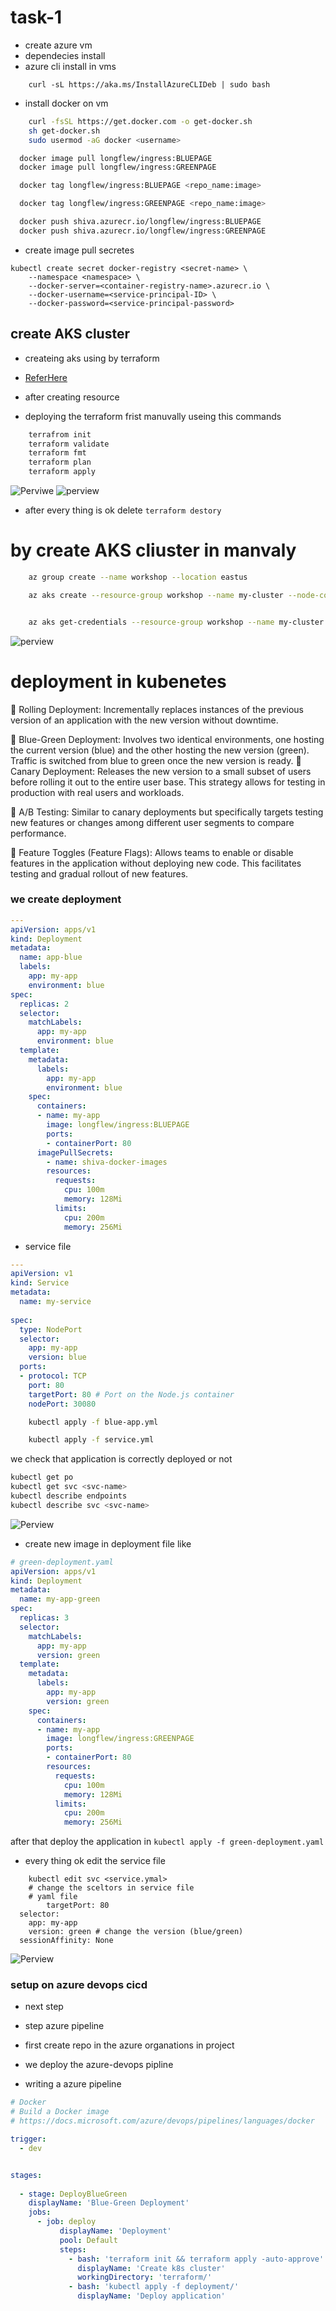 # task-1
* create azure vm
* dependecies install 
* azure cli install in vms 

```
    curl -sL https://aka.ms/InstallAzureCLIDeb | sudo bash
```

* install docker on vm
```sh
    curl -fsSL https://get.docker.com -o get-docker.sh
    sh get-docker.sh
    sudo usermod -aG docker <username>
``` 

```sh
  docker image pull longflew/ingress:BLUEPAGE
  docker image pull longflew/ingress:GREENPAGE

  docker tag longflew/ingress:BLUEPAGE <repo_name:image>

  docker tag longflew/ingress:GREENPAGE <repo_name:image>

  docker push shiva.azurecr.io/longflew/ingress:BLUEPAGE
  docker push shiva.azurecr.io/longflew/ingress:GREENPAGE
```

* create image pull secretes 
```
kubectl create secret docker-registry <secret-name> \
    --namespace <namespace> \
    --docker-server=<container-registry-name>.azurecr.io \
    --docker-username=<service-principal-ID> \
    --docker-password=<service-principal-password>
```

## create AKS cluster 

* createing aks using by terraform 
* [ReferHere](https://github.com/dhille98/aks-_cluster.git) 
* after creating resource 

* deploying the terraform frist manuvally 
useing this commands 

```sh
    terrafrom init
    terraform validate
    terraform fmt
    terraform plan
    terraform apply 
```
![Perviwe](images/image-1.png)
![perview](images/image-2.png)
* after every thing is ok delete `terraform destory`


# by create AKS cliuster in manvaly 

```sh
    az group create --name workshop --location eastus

    az aks create --resource-group workshop --name my-cluster --node-count 2 --node-vm-size  Standard_B2ps_v2 --generate-ssh-keys


    az aks get-credentials --resource-group workshop --name my-cluster
```
![perview](images/image-3.png)

# deployment in kubenetes 

🔮 Rolling Deployment: Incrementally replaces instances of the previous version of an application with the new version without downtime.

🔮 Blue-Green Deployment: Involves two identical environments, one hosting the current version (blue) and the other hosting the new version (green). Traffic is switched from blue to green once the new version is ready.
🔮 Canary Deployment: Releases the new version to a small subset of users before rolling it out to the entire user base. This strategy allows for testing in production with real users and workloads.

🔮 A/B Testing: Similar to canary deployments but specifically targets testing new features or changes among different user segments to compare performance.

🔮 Feature Toggles (Feature Flags): Allows teams to enable or disable features in the application without deploying new code. This facilitates testing and gradual rollout of new features.


### we create deployment 
```yaml
---
apiVersion: apps/v1
kind: Deployment
metadata:
  name: app-blue
  labels:
    app: my-app
    environment: blue
spec:
  replicas: 2
  selector:
    matchLabels:
      app: my-app
      environment: blue
  template:
    metadata:
      labels:
        app: my-app
        environment: blue
    spec:
      containers:
      - name: my-app
        image: longflew/ingress:BLUEPAGE
        ports:
        - containerPort: 80
      imagePullSecrets:
        - name: shiva-docker-images
        resources:
          requests:
            cpu: 100m
            memory: 128Mi
          limits:
            cpu: 200m
            memory: 256Mi
```
* service file 

```yaml
---
apiVersion: v1
kind: Service
metadata:
  name: my-service
  
spec:
  type: NodePort
  selector:
    app: my-app
    version: blue
  ports:
  - protocol: TCP
    port: 80
    targetPort: 80 # Port on the Node.js container
    nodePort: 30080
```

```sh
    kubectl apply -f blue-app.yml

    kubectl apply -f service.yml
```
we check that application is correctly deployed or not 

```sh
kubectl get po 
kubectl get svc <svc-name>
kubectl describe endpoints 
kubectl describe svc <svc-name>
```
![Perview](images/image-9.png)
* create new image in deployment file like 
```yaml
# green-deployment.yaml
apiVersion: apps/v1
kind: Deployment
metadata:
  name: my-app-green
spec:
  replicas: 3
  selector:
    matchLabels:
      app: my-app
      version: green
  template:
    metadata:
      labels:
        app: my-app
        version: green
    spec:
      containers:
      - name: my-app
        image: longflew/ingress:GREENPAGE
        ports:
        - containerPort: 80
        resources:
          requests:
            cpu: 100m
            memory: 128Mi
          limits:
            cpu: 200m
            memory: 256Mi
```
after that deploy the application in `kubectl apply -f green-deployment.yaml`

* every thing ok edit the service file 

```
    kubectl edit svc <service.ymal> 
    # change the sceltors in service file 
    # yaml file
        targetPort: 80
  selector:
    app: my-app
    version: green # change the version (blue/green) 
  sessionAffinity: None

```

![Perview](images/image-10.png)



### setup on azure devops cicd 


* next step 

* step azure pipeline 
* first create repo in the azure organations in project 
* we deploy the azure-devops pipline 
* writing a azure pipeline
```yaml
# Docker
# Build a Docker image
# https://docs.microsoft.com/azure/devops/pipelines/languages/docker

trigger:
  - dev


stages:
  
  - stage: DeployBlueGreen
    displayName: 'Blue-Green Deployment'
    jobs:
      - job: deploy
           displayName: 'Deployment'
           pool: Default
           steps:
             - bash: 'terraform init && terraform apply -auto-approve'
               displayName: 'Create k8s cluster'
               workingDirectory: 'terraform/'
             - bash: 'kubectl apply -f deployment/'
               displayName: 'Deploy application'
```
